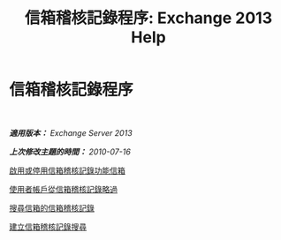 ﻿---
title: '信箱稽核記錄程序: Exchange 2013 Help'
TOCTitle: 信箱稽核記錄程序
ms:assetid: dfc40110-f9e8-4737-a3b0-a56176daeec1
ms:mtpsurl: https://technet.microsoft.com/zh-tw/library/Ff461939(v=EXCHG.150)
ms:contentKeyID: 50474449
ms.date: 05/21/2018
mtps_version: v=EXCHG.150
ms.translationtype: MT
---

# 信箱稽核記錄程序

 

_**適用版本：** Exchange Server 2013_

_**上次修改主題的時間：** 2010-07-16_

[啟用或停用信箱稽核記錄功能信箱](enable-or-disable-mailbox-audit-logging-for-a-mailbox-exchange-2013-help.md)

[使用者帳戶從信箱稽核記錄略過](bypass-a-user-account-from-mailbox-audit-logging-exchange-2013-help.md)

[搜尋信箱的信箱稽核記錄](search-the-mailbox-audit-log-for-a-mailbox-exchange-2013-help.md)

[建立信箱稽核記錄搜尋](create-a-mailbox-audit-log-search-exchange-2013-help.md)

